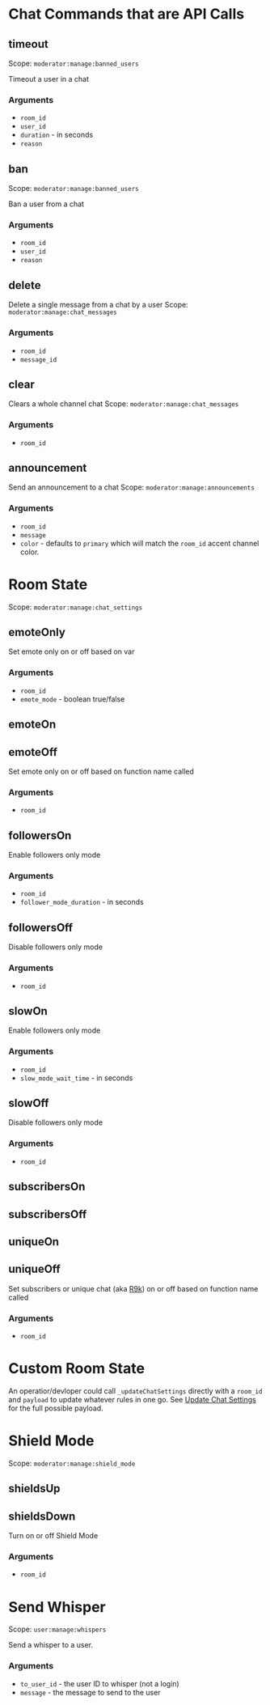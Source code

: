 # Chat Commands that are API Calls

## timeout

Scope: `moderator:manage:banned_users`

Timeout a user in a chat

### Arguments
- `room_id`
- `user_id`
- `duration` - in seconds
- `reason`

## ban

Scope: `moderator:manage:banned_users`

Ban a user from a chat

### Arguments
- `room_id`
- `user_id`
- `reason`


## delete

Delete a single message from a chat by a user
Scope: `moderator:manage:chat_messages`

### Arguments
- `room_id`
- `message_id`

## clear

Clears a whole channel chat
Scope: `moderator:manage:chat_messages`

### Arguments
- `room_id`

## announcement

Send an announcement to a chat
Scope: `moderator:manage:announcements`

### Arguments
- `room_id`
- `message`
- `color` - defaults to `primary` which will match the `room_id` accent channel color.


# Room State

Scope: `moderator:manage:chat_settings`

## emoteOnly

Set emote only on or off based on var

### Arguments
- `room_id`
- `emote_mode` - boolean true/false

## emoteOn
## emoteOff

Set emote only on or off based on function name called

### Arguments
- `room_id`

## followersOn

Enable followers only mode

### Arguments
- `room_id`
- `follower_mode_duration` - in seconds

## followersOff

Disable followers only mode

### Arguments
- `room_id`


## slowOn

Enable followers only mode

### Arguments
- `room_id`
- `slow_mode_wait_time` - in seconds

## slowOff

Disable followers only mode

### Arguments
- `room_id`

## subscribersOn
## subscribersOff
## uniqueOn
## uniqueOff

Set subscribers or unique chat (aka [R9k](https://blog.xkcd.com/2008/01/14/robot9000-and-xkcd-signal-attacking-noise-in-chat/)) on or off based on function name called

### Arguments
- `room_id`

# Custom Room State

An operatior/devloper could call `_updateChatSettings` directly with a `room_id` and `payload` to update whatever rules in one go. See [Update Chat Settings](https://dev.twitch.tv/docs/api/reference#update-chat-settings) for the full possible payload.

# Shield Mode

Scope: `moderator:manage:shield_mode`

## shieldsUp
## shieldsDown

Turn on or off Shield Mode

### Arguments
- `room_id`

# Send Whisper

Scope: `user:manage:whispers`

Send a whisper to a user.

### Arguments

- `to_user_id` - the user ID to whisper (not a login)
- `message` - the message to send to the user
